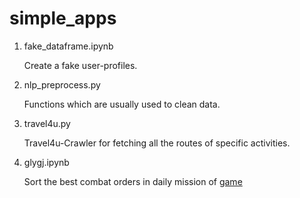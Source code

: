 # simple_apps

1. fake_dataframe.ipynb 

    Create a fake user-profiles.

2. nlp_preprocess.py 

    Functions which are usually used to clean data.

3. travel4u.py

    Travel4u-Crawler for fetching all the routes of specific activities.
    
4. glygj.ipynb

    Sort the best combat orders in daily mission of [game](http://glygj.szckhd.com) 
